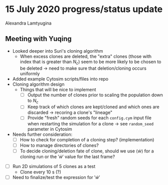 # 15 July 2020 progress/status update

Alexandra Lamtyugina

## Meeting with Yuqing

- Looked deeper into Suri's cloning algorithm
	- When excess clones are deleted, the "extra" clones (those with index that is greater than $`N_c`$) seem to be more likely to be chosen to be deleted &rarr; need to make sure that deletion/cloning occurs uniformly
- Added example Cytosim scripts/files into repo
- Cloning algorithm design
	- Things that will be nice to implement
		- [ ] Output the number of clones prior to scaling the population down to $`N_c`$
		- [ ] Keep track of which clones are kept/cloned and which ones are discarded &rarr; recoring a clone's "lineage"
		- [ ] Provide "fresh" random seeds for each `config.cym` input file when restarting the simulation for a clone &rarr; see `random_seed` parameter in Cytosim
- Needs further consideration:
	- [ ] How to check for completion of a cloning step? (implementation)
	- [ ] How to manage directories of clones?
	- [ ] To decide cloning/deletion fate of clone, should we use $`\langle \dot{w} \rangle`$ for a cloning run or the $'\dot{w}'$ value for the last frame?
- [ ] Run 2D simulations of 5 clones as a test
	- Clone every 10 s (?)
- [ ] Need to finalize/test the expression for $'\dot{w}'$
